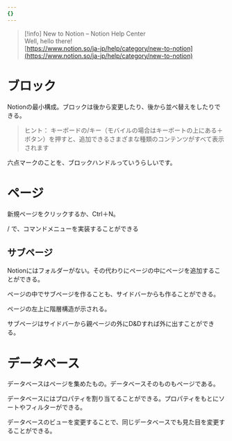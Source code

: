 ```yaml
---
{}
---
```

> [!info] New to Notion – Notion Help Center  
> Well, hello there!  
> [https://www.notion.so/ja-jp/help/category/new-to-notion](https://www.notion.so/ja-jp/help/category/new-to-notion)  

  

# ブロック

Notionの最小構成。ブロックは後から変更したり、後から並べ替えをしたりできる。

> ヒント： キーボードの/キー（モバイルの場合はキーボートの上にある＋ボタン）を押すと、追加できるさまざまな種類のコンテンツがすべて表示されます

六点マークのことを、ブロックハンドルっていうらしいです。

# ページ

新規ページをクリックするか、Ctrl＋N。

/ で、コマンドメニューを実装することができる

## サブページ

Notionにはフォルダーがない。その代わりにページの中にページを追加することができる。

ページの中でサブページを作ることも、サイドバーからも作ることができる。

ページの左上に階層構造が示される。

サブページはサイドバーから親ページの外にD&Dすれば外に出すことができる。

  

# データベース

データベースはページを集めたもの。データベースそのものもページである。

データベースにはプロパティを割り当てることができる。プロパティをもとにソートやフィルターができる。

データベースのビューを変更することで、同じデータベースでも見た目を変更することができる。